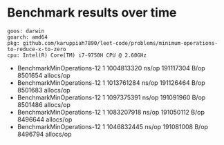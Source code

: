 # Benchmark results over time

```
goos: darwin
goarch: amd64
pkg: github.com/karuppiah7890/leet-code/problems/minimum-operations-to-reduce-x-to-zero
cpu: Intel(R) Core(TM) i7-9750H CPU @ 2.60GHz
```

- BenchmarkMinOperations-12    	       1	1004813320 ns/op	191117304 B/op	 8501654 allocs/op
- BenchmarkMinOperations-12    	       1	1013761284 ns/op	191126464 B/op	 8501683 allocs/op
- BenchmarkMinOperations-12    	       1	1097375391 ns/op	191091960 B/op	 8501486 allocs/op
- BenchmarkMinOperations-12    	       1	1083207918 ns/op	191050112 B/op	 8496644 allocs/op
- BenchmarkMinOperations-12    	       1	1046832445 ns/op	191081008 B/op	 8496794 allocs/op
